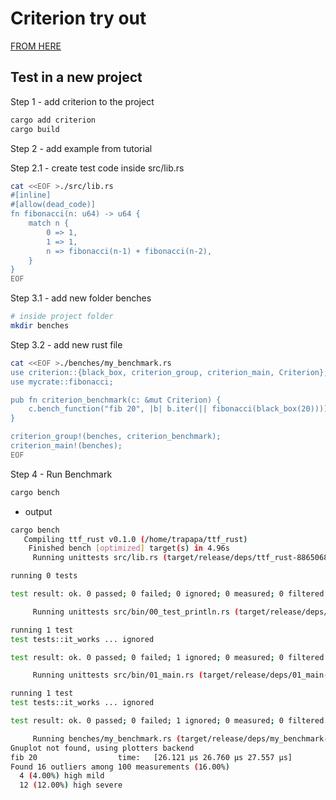 # Criterion try out

[FROM HERE](https://bheisler.github.io/criterion.rs/book/getting_started.html)

## Test in a new project

Step 1 - add criterion to the project

```bash
cargo add criterion
cargo build
```

Step 2 - add example from tutorial

Step 2.1 - create test code inside src/lib.rs

```bash
cat <<EOF >./src/lib.rs
#[inline]
#[allow(dead_code)]
fn fibonacci(n: u64) -> u64 {
    match n {
        0 => 1,
        1 => 1,
        n => fibonacci(n-1) + fibonacci(n-2),
    }
}
EOF
```

Step 3.1 - add new folder benches

```bash
# inside project folder
mkdir benches
```

Step 3.2 -  add new rust file

```bash
cat <<EOF >./benches/my_benchmark.rs
use criterion::{black_box, criterion_group, criterion_main, Criterion};
use mycrate::fibonacci;

pub fn criterion_benchmark(c: &mut Criterion) {
    c.bench_function("fib 20", |b| b.iter(|| fibonacci(black_box(20))));
}

criterion_group!(benches, criterion_benchmark);
criterion_main!(benches);
EOF
```

Step 4 - Run Benchmark

```bash
cargo bench
```

- output

```bash
cargo bench
   Compiling ttf_rust v0.1.0 (/home/trapapa/ttf_rust)
    Finished bench [optimized] target(s) in 4.96s
     Running unittests src/lib.rs (target/release/deps/ttf_rust-88650684e06cd0e1)

running 0 tests

test result: ok. 0 passed; 0 failed; 0 ignored; 0 measured; 0 filtered out; finished in 0.00s

     Running unittests src/bin/00_test_println.rs (target/release/deps/00_test_println-20923102990247e8)

running 1 test
test tests::it_works ... ignored

test result: ok. 0 passed; 0 failed; 1 ignored; 0 measured; 0 filtered out; finished in 0.00s

     Running unittests src/bin/01_main.rs (target/release/deps/01_main-4abf057e28b9d5b6)

running 1 test
test tests::it_works ... ignored

test result: ok. 0 passed; 0 failed; 1 ignored; 0 measured; 0 filtered out; finished in 0.00s

     Running benches/my_benchmark.rs (target/release/deps/my_benchmark-9f153ff338b2de31)
Gnuplot not found, using plotters backend
fib 20                  time:   [26.121 µs 26.760 µs 27.557 µs]
Found 16 outliers among 100 measurements (16.00%)
  4 (4.00%) high mild
  12 (12.00%) high severe
```